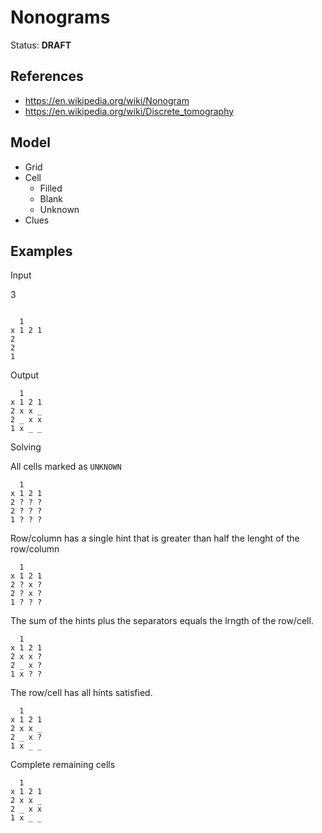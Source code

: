 # Nonograms

Status: **DRAFT**

## References

* https://en.wikipedia.org/wiki/Nonogram
* https://en.wikipedia.org/wiki/Discrete_tomography

## Model

* Grid
* Cell
  * Filled
  * Blank
  * Unknown
* Clues

## Examples

Input

3
```

  1
x 1 2 1
2
2
1
```

Output
```
  1
x 1 2 1
2 x x _
2 _ x x
1 x _ _
```

Solving

All cells marked as `UNKNOWN`
```
  1
x 1 2 1
2 ? ? ?
2 ? ? ?
1 ? ? ?
```

Row/column has a single hint that is greater than half the lenght of the row/column
```
  1
x 1 2 1
2 ? x ?
2 ? x ?
1 ? ? ?
```

The sum of the hints plus the separators equals the lrngth of the row/cell. 
```
  1
x 1 2 1
2 x x ?
2 _ x ?
1 x ? ?
```

The row/cell has all hints satisfied. 
```
  1
x 1 2 1
2 x x _
2 _ x ?
1 x _ _
```

Complete remaining cells

```
  1
x 1 2 1
2 x x _
2 _ x x
1 x _ _
```